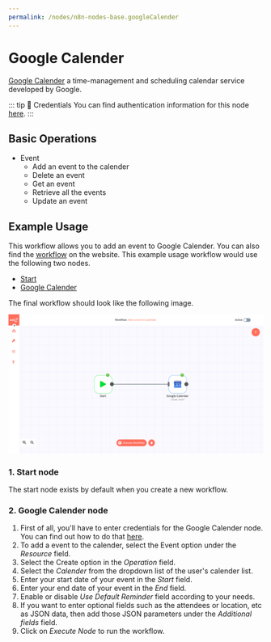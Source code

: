 ```yaml
---
permalink: /nodes/n8n-nodes-base.googleCalender
---
```


# Google Calender

[Google Calender](https://www.google.com/calendar/) a time-management and scheduling calendar service developed by Google.

::: tip 🔑 Credentials
You can find authentication information for this node [here](../../../credentials/Google/README.md).
:::

## Basic Operations

- Event
    - Add an event to the calender
    - Delete an event
    - Get an event
	- Retrieve all the events
    - Update an event



## Example Usage

This workflow allows you to add an event to Google Calender. You can also find the [workflow](https://n8n.io/workflows/427) on the website. This example usage workflow would use the following two nodes.
- [Start](../../core-nodes/Start/README.md)
- [Google Calender]()

The final workflow should look like the following image.

![A workflow with the Google Calender node](./workflow.png)

### 1. Start node

The start node exists by default when you create a new workflow.

### 2. Google Calender node

1. First of all, you'll have to enter credentials for the Google Calender node. You can find out how to do that [here](../../../credentials/Google/README.md).
2. To add a event to the calender, select the Event option under the *Resource* field.
3. Select the Create option in the *Operation* field.
4. Select the *Calender* from the dropdown list of the user's calender list.
5. Enter your start date of your event in the *Start* field.
6. Enter your end date of your event in the *End* field.
7. Enable or disable *Use Default Reminder* field according to your needs.
8. If you want to enter optional fields such as the attendees or location, etc as JSON data, then add those JSON parameters under the *Additional fields* field.
9. Click on *Execute Node* to run the workflow.


